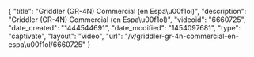 {
    "title": "Griddler (GR-4N) Commercial (en Espa\u00f1ol)",
    "description": "Griddler (GR-4N) Commercial (en Espa\u00f1ol)",
    "videoid": "6660725",
    "date_created": "1444544691",
    "date_modified": "1454097681",
    "type": "captivate",
    "layout": "video",
    "url": "\/v\/griddler-gr-4n-commercial-en-espa\u00f1ol\/6660725"
}